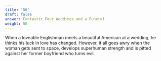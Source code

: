 ```yaml
---
title: '50'
draft: false
answer: Fantastic Four Weddings and a Funeral
weight: 50
---
```

When a loveable Englishman meets a beautiful American at a wedding, he thinks his luck in love has changed. However, it all goes awry when the woman gets sent to space, develops superhuman strength and is pitted against her former boyfriend who turns evil.
